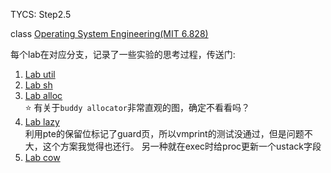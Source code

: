 TYCS: Step2.5

class [Operating System Engineering(MIT 6.828)](https://pdos.csail.mit.edu/6.828/2019/schedule.html)


每个lab在对应分支，记录了一些实验的思考过程，传送门:

1. [Lab util](https://github.com/aptend/xv6-riscv-fall19/tree/util)
2. [Lab sh](https://github.com/aptend/xv6-riscv-fall19/tree/sh)
3. [Lab alloc](https://github.com/aptend/xv6-riscv-fall19/tree/alloc)  
    ⭐ 有关于`buddy allocator`非常直观的图，确定不看看吗？
4. [Lab lazy](https://github.com/aptend/xv6-riscv-fall19/tree/lazy)  
    利用pte的保留位标记了guard页，所以vmprint的测试没通过，但是问题不大，这个方案我觉得也还行。
    另一种就在exec时给proc更新一个ustack字段
5. [Lab cow](https://github.com/aptend/xv6-riscv-fall19/tree/cow)  
